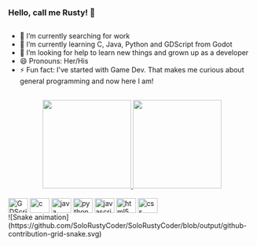 ### Hello, call me Rusty! 👋
##
- 🔭 I’m currently searching for work
- 🌱 I’m currently learning C, Java, Python and GDScript from Godot
- 🤔 I’m looking for help to learn new things and grown up as a developer
- 😄 Pronouns: Her/His
- ⚡ Fun fact: I've started with Game Dev. That makes me curious about general programming and now here I am!
##
<div align="center">
  <a href="https://github.com/SoloRustyCoder">
  <img height="180em" src="https://github-readme-stats.vercel.app/api?username=SoloRustyCoder&show_icons=true&theme=chartreuse-dark&include_all_commits=true&count_private=true"></img>
  <img height="180em" src="https://github-readme-stats.vercel.app/api/top-langs/?username=SoloRustyCoder&layout=compact&langs_count=7&theme=chartreuse-dark"></img>
  </a>
</div>
<div style="display: inline_block"><br>
  <img align="center" alt="GDScript" height="30" width="40" src="https://cdn.jsdelivr.net/gh/devicons/devicon/icons/godot/godot-original.svg"/>
  <img align="center" alt="c" height="30" width="40" src="https://cdn.jsdelivr.net/gh/devicons/devicon/icons/c/c-original.svg"/>
  <img align="center" alt="java" height="30" width="40" src="https://cdn.jsdelivr.net/gh/devicons/devicon/icons/java/java-original.svg"/>
  <img align="center" alt="python" height="30" width="40" src="https://cdn.jsdelivr.net/gh/devicons/devicon/icons/python/python-original.svg"/>
  <img align="center" alt="javascript" height="30" width="40" src="https://cdn.jsdelivr.net/gh/devicons/devicon/icons/javascript/javascript-original.svg"/>
  <img align="center" alt="html5" height="30" width="40" src="https://cdn.jsdelivr.net/gh/devicons/devicon/icons/html5/html5-original.svg"/>
  <img align="center" alt="css" height="30" width="40" src="https://cdn.jsdelivr.net/gh/devicons/devicon/icons/css3/css3-original.svg" />
</div>
![Snake animation](https://github.com/SoloRustyCoder/SoloRustyCoder/blob/output/github-contribution-grid-snake.svg)
